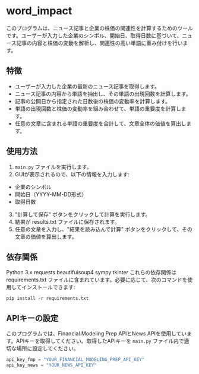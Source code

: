 # word_impact
このプログラムは、ニュース記事と企業の株価の関連性を計算するためのツールです。ユーザーが入力した企業のシンボル、開始日、取得日数に基づいて、ニュース記事の内容と株価の変動を解析し、関連性の高い単語に重み付けを行います。

## 特徴

- ユーザーが入力した企業の最新のニュース記事を取得します。
- ニュース記事の内容から単語を抽出し、その単語の出現回数を計算します。
- 記事の公開日から指定された日数後の株価の変動率を計算します。
- 単語の出現回数と株価の変動率を組み合わせて、単語の重要度を計算します。
- 任意の文章に含まれる単語の重要度を合計して、文章全体の価値を算出します。
## 使用方法

1. `main.py` ファイルを実行します。
2. GUIが表示されるので、以下の情報を入力します:
 - 企業のシンボル
 - 開始日（YYYY-MM-DD形式）
 - 取得日数
3. "計算して保存" ボタンをクリックして計算を実行します。
4. 結果が results.txt ファイルに保存されます。
5. 任意の文章を入力し、"結果を読み込んで計算" ボタンをクリックして、その文章の価値を算出します。
## 依存関係

Python 3.x
requests
beautifulsoup4
sympy
tkinter
これらの依存関係は requirements.txt ファイルに含まれています。必要に応じて、次のコマンドを使用してインストールできます:
```
pip install -r requirements.txt
```



## APIキーの設定

このプログラムでは、Financial Modeling Prep APIとNews APIを使用しています。APIキーを取得してください。取得したAPIキーを `main.py` ファイル内で適切な場所に設定してください。

```python
api_key_fmp = "YOUR_FINANCIAL_MODELING_PREP_API_KEY"
api_key_news = "YOUR_NEWS_API_KEY"

